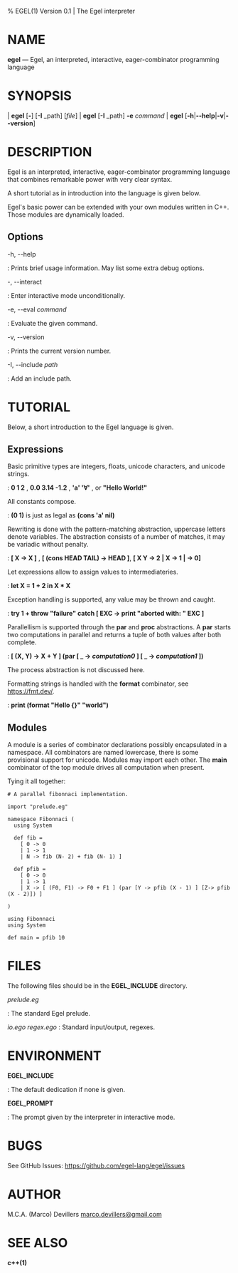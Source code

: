 % EGEL(1) Version 0.1 | The Egel interpreter

NAME
====

**egel** — Egel, an interpreted, interactive, eager-combinator programming language

SYNOPSIS
========

| **egel** \[**-**] \[**-I** _path] \[_file_]
| **egel** \[**-I** _path] **-e** _command_
| **egel** \[**-h**|**--help**|**-v**|**--version**]

DESCRIPTION
===========

Egel is an interpreted, interactive, eager-combinator  programming language that
combines remarkable power with very clear syntax.

A short tutorial as in introduction into the language is given below.

Egel's basic power can be extended with your own modules written in C++.
Those modules are dynamically loaded.

Options
-------

-h, --help

:   Prints brief usage information. May list some extra debug options.

-, --interact

:   Enter interactive mode unconditionally.

-e, --eval _command_

:   Evaluate the given command.

-v, --version

:   Prints the current version number.

-I, --include _path_

:   Add an include path.

TUTORIAL
========

Below, a short introduction to the Egel language is given.

Expressions
-----------

Basic primitive types are integers, floats, unicode characters, and unicode strings.

:  **0 1 2** , **0.0 3.14 -1.2** , **'a' '∀'** , or **"Hello World!"**

All constants compose.

:  **(0 1)** is just as legal as **(cons 'a' nil)**

Rewriting is done with the pattern-matching abstraction, uppercase letters denote
variables. The abstraction consists of a number of matches, it may be variadic without penalty.

: **\[ X -> X ]** , **\[ (cons HEAD TAIL) -> HEAD ]**, **\[ X Y -> 2 | X -> 1 | -> 0]**

Let expressions allow to assign values to intermediateries.

: **let X = 1 + 2 in X * X**

Exception handling is supported, any value may be thrown and caught.

: **try 1 + throw "failure" catch \[ EXC -> print "aborted with: " EXC ]**

Parallellism is supported through the **par** and **proc** abstractions. A **par**
starts two computations in parallel and returns a tuple of both values after both
complete.

: **\[ (X, Y) -> X + Y ] (par \[ _ -> _computation0_ ] \[ _ -> _computation1_ ])** 

The process abstraction is not discussed here.

Formatting strings is handled with the **format** combinator, see <https://fmt.dev/>.

: **print (format "Hello {}" "world")**

Modules
-------

A module is a series of combinator declarations possibly encapsulated in a namespace.
All combinators are named lowercase, there is some provisional support for unicode.
Modules may import each other. The **main** combinator of the top module drives
all computation when present.

Tying it all together:

```
# A parallel fibonnaci implementation.

import "prelude.eg"

namespace Fibonnaci (
  using System

  def fib =
    [ 0 -> 0
    | 1 -> 1
    | N -> fib (N- 2) + fib (N- 1) ]

  def pfib = 
    [ 0 -> 0 
    | 1 -> 1 
    | X -> [ (F0, F1) -> F0 + F1 ] (par [Y -> pfib (X - 1) ] [Z-> pfib (X - 2)]) ]

)

using Fibonnaci
using System

def main = pfib 10
```

FILES
=====

The following files should be in the **EGEL_INCLUDE** directory.

*prelude.eg*

:   The standard Egel prelude.

*io.ego* *regex.ego*
:   Standard input/output, regexes.

ENVIRONMENT
===========

**EGEL_INCLUDE**

:   The default dedication if none is given.

**EGEL_PROMPT**

:   The prompt given by the interpreter in interactive mode.

BUGS
====

See GitHub Issues: <https://github.com/egel-lang/egel/issues>

AUTHOR
======

M.C.A. (Marco) Devillers <marco.devillers@gmail.com>

SEE ALSO
========

**c++(1)**
